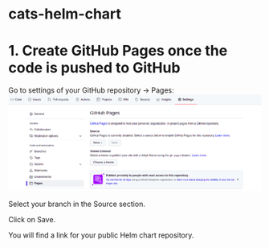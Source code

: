 # cats-helm-chart



# 1. Create GitHub Pages once the code is pushed to GitHub
Go to settings of your GitHub repository -> Pages:
![Alt text](./gh_pages.png?raw=true "Architecture")


Select your branch in the Source section.

Click on Save.

You will find a link for your public Helm chart repository. 
